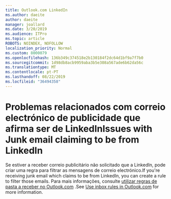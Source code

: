 ```yaml
---
title: Outlook.com LinkedIn
ms.author: daeite
author: daeite
manager: joallard
ms.date: 3/20/2019
ms.audience: ITPro
ms.topic: article
ROBOTS: NOINDEX, NOFOLLOW
localization_priority: Normal
ms.custom: 8000079
ms.openlocfilehash: 136b349c374518e2b130184f2dc64d1bf9a7f7b0
ms.sourcegitcommit: 1d98db8acb9959aba3b5e308a567ade6b62da56c
ms.translationtype: MT
ms.contentlocale: pt-PT
ms.lasthandoff: 08/22/2019
ms.locfileid: "36494358"
---
```

# <a name="issues-with-junk-email-claiming-to-be-from-linkedin"></a><span data-ttu-id="ba0df-102">Problemas relacionados com correio electrónico de publicidade que afirma ser de LinkedIn</span><span class="sxs-lookup"><span data-stu-id="ba0df-102">Issues with Junk email claiming to be from LinkedIn</span></span>

<span data-ttu-id="ba0df-103">Se estiver a receber correio publicitário não solicitado que a LinkedIn, pode criar uma regra para filtrar as mensagens de correio electrónico.</span><span class="sxs-lookup"><span data-stu-id="ba0df-103">If you're receiving junk email which claims to be from LinkedIn, you can create a rule to filter those emails.</span></span>
<span data-ttu-id="ba0df-104">Para mais informações, consulte [utilizar regras de pasta a receber no Outlook.com](https://aka.ms/OutlookComInboxRules) .</span><span class="sxs-lookup"><span data-stu-id="ba0df-104">See [Use inbox rules in Outlook.com](https://aka.ms/OutlookComInboxRules) for more information.</span></span>


